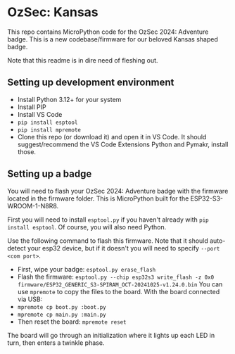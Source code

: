 # OzSec: Kansas
This repo contains MicroPython code for the OzSec 2024: Adventure badge. This is a new codebase/firmware for our beloved Kansas shaped badge. 

Note that this readme is in dire need of fleshing out. 

## Setting up development environment

- Install Python 3.12+ for your system
- Install PIP
- Install VS Code
- `pip install esptool`
- `pip install mpremote`
- Clone this repo (or download it) and open it in VS Code. It should suggest/recommend the VS Code Extensions Python and Pymakr, install those.

## Setting up a badge

You will need to flash your OzSec 2024: Adventure badge with the firmware located in the firmware folder. This is MicroPython built for the ESP32-S3-WROOM-1-N8R8.

First you will need to install `esptool.py` if you haven't already with `pip install esptool`. Of course, you will also need Python. 

Use the following command to flash this firmware. Note that it should auto-detect your esp32 device, but if it doesn't you will need to specify `--port <com port>`.
- First, wipe your badge:
`esptool.py erase_flash`
- Flash the firmware:
`esptool.py --chip esp32s3 write_flash -z 0x0 firmware/ESP32_GENERIC_S3-SPIRAM_OCT-20241025-v1.24.0.bin`
You can use `mpremote` to copy the files to the board. With the board connected via USB:
- `mpremote cp boot.py :boot.py` 
- `mpremote cp main.py :main.py`
- Then reset the board: `mpremote reset`

The board will go through an initialization where it lights up each LED in turn, then enters a twinkle phase.
